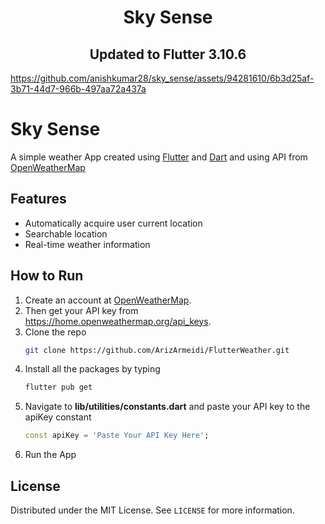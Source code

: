 <h1 align="center">Sky Sense</h1>
<h2 align="center">Updated to Flutter 3.10.6</h2>


https://github.com/anishkumar28/sky_sense/assets/94281610/6b3d25af-3b71-44d7-966b-497aa72a437a


# Sky Sense

A simple weather App created using [Flutter](https://flutter.dev/) and [Dart](https://dart.dev/) and using API from [OpenWeatherMap](https://openweathermap.org/)

## Features
- Automatically acquire user current location
- Searchable location
- Real-time weather information

## How to Run
1. Create an account at [OpenWeatherMap](https://openweathermap.org/).
2. Then get your API key from https://home.openweathermap.org/api_keys.
3. Clone the repo
   ```sh
   git clone https://github.com/ArizArmeidi/FlutterWeather.git
   ```
4. Install all the packages by typing
   ```sh
   flutter pub get
   ```
5. Navigate to **lib/utilities/constants.dart** and paste your API key to the apiKey constant
   ```dart
   const apiKey = 'Paste Your API Key Here';
   ```
6. Run the App

## License
Distributed under the MIT License. See `LICENSE` for more information.
